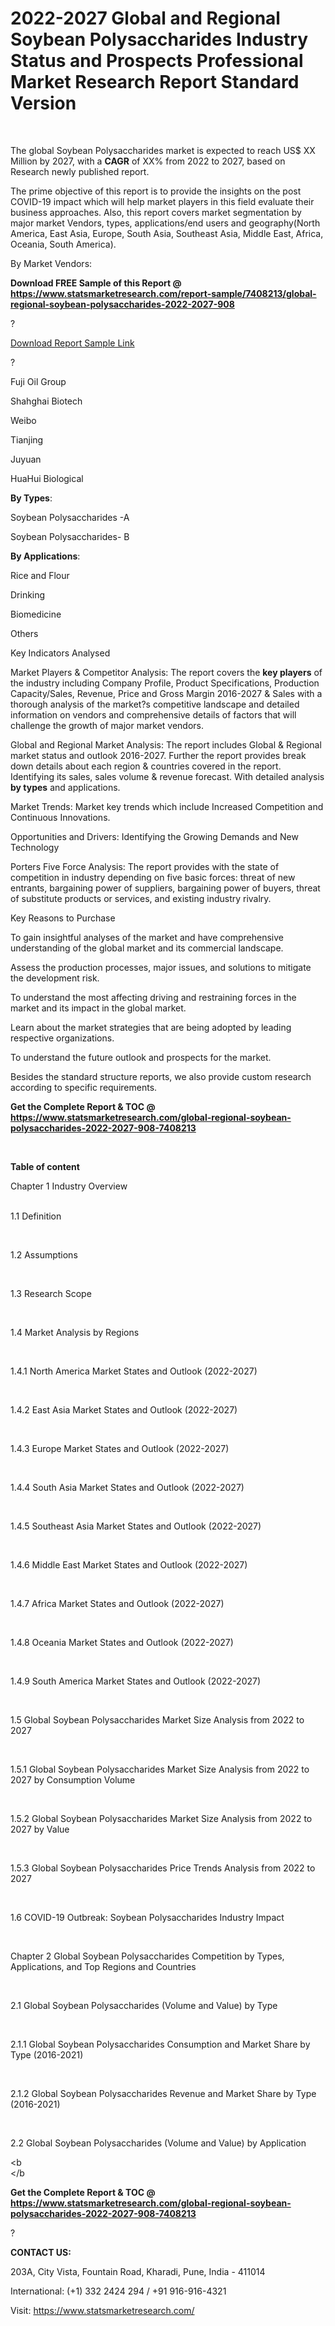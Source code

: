 <h1>2022-2027 Global and Regional Soybean Polysaccharides Industry Status and Prospects Professional Market Research Report Standard Version</h1><br/><p>The global Soybean Polysaccharides market is expected to reach US$ XX Million by 2027, with a <strong>CAGR</strong> of XX% from 2022 to 2027, based on Research newly published report.</p>
 
 
 
 <p>The prime objective of this report is to provide the insights on the post COVID-19 impact which will help market players in this field evaluate their business approaches. Also, this report covers market segmentation by major market Vendors, types, applications/end users and geography(North America, East Asia, Europe, South Asia, Southeast Asia, Middle East, Africa, Oceania, South America).</p>
 
 
 
 <p>By Market Vendors:</p>
 
 
 
 <div><b>Download FREE Sample of this Report @ <a href="https://www.statsmarketresearch.com/download-free-sample/7408213/global-regional-soybean-polysaccharides-2022-2027-908">https://www.statsmarketresearch.com/report-sample/7408213/global-regional-soybean-polysaccharides-2022-2027-908</a></b></div>
 
 
 
 <p>? </p>
 
 
 
 <p><a href="https://www.statsmarketresearch.com/download-free-sample/7408213/global-regional-soybean-polysaccharides-2022-2027-908">Download Report Sample Link</a></p>
 
 
 
 <p>? </p>
 
 
 
 <p>Fuji Oil Group</p>
 
 
 
 <p>Shahghai Biotech</p>
 
 
 
 <p>Weibo</p>
 
 
 
 <p>Tianjing</p>
 
 
 
 <p>Juyuan</p>
 
 
 
 <p>HuaHui Biological</p>
 
 
 
 <p><strong>By Types</strong>:</p>
 
 
 
 <p>Soybean Polysaccharides -A</p>
 
 
 
 <p>Soybean Polysaccharides- B</p>
 
 
 
 <p><strong><strong>By Applications</strong></strong>:</p>
 
 
 
 <p>Rice and Flour</p>
 
 
 
 <p>Drinking</p>
 
 
 
 <p>Biomedicine</p>
 
 
 
 <p>Others</p>
 
 
 
 <p>Key Indicators Analysed</p>
 
 
 
 <p>Market Players & Competitor Analysis: The report covers the <strong>key players</strong> of the industry including Company Profile, Product Specifications, Production Capacity/Sales, Revenue, Price and Gross Margin 2016-2027 & Sales with a thorough analysis of the market?s competitive landscape and detailed information on vendors and comprehensive details of factors that will challenge the growth of major market vendors.</p>
 
 
 
 <p>Global and Regional Market Analysis: The report includes Global & Regional market status and outlook 2016-2027. Further the report provides break down details about each region & countries covered in the report. Identifying its sales, sales volume & revenue forecast. With detailed analysis <strong>by types</strong> and applications.</p>
 
 
 
 <p>Market Trends: Market key trends which include Increased Competition and Continuous Innovations.</p>
 
 
 
 <p>Opportunities and Drivers: Identifying the Growing Demands and New Technology</p>
 
 
 
 <p>Porters Five Force Analysis: The report provides with the state of competition in industry depending on five basic forces: threat of new entrants, bargaining power of suppliers, bargaining power of buyers, threat of substitute products or services, and existing industry rivalry.</p>
 
 
 
 <p>Key Reasons to Purchase</p>
 
 
 
 <p>To gain insightful analyses of the market and have comprehensive understanding of the global market and its commercial landscape.</p>
 
 
 
 <p>Assess the production processes, major issues, and solutions to mitigate the development risk.</p>
 
 
 
 <p>To understand the most affecting driving and restraining forces in the market and its impact in the global market.</p>
 
 
 
 <p>Learn about the market strategies that are being adopted by leading respective organizations.</p>
 
 
 
 <p>To understand the future outlook and prospects for the market.</p>
 
 
 
 <p>Besides the standard structure reports, we also provide custom research according to specific requirements.</p>
 
 
 
 <div><b>Get the Complete Report & TOC @ <a href="https://www.statsmarketresearch.com/global-regional-soybean-polysaccharides-2022-2027-908-7408213">https://www.statsmarketresearch.com/global-regional-soybean-polysaccharides-2022-2027-908-7408213</a></b></div>
 
 
 
 <p><br />
 
 <b>Table of content</b></p>
 
 
 
 <p>Chapter 1 Industry Overview<br />
 
 <br />
 
 1.1 Definition<br />
 
 <br />
 
 1.2 Assumptions<br />
 
 <br />
 
 1.3 Research Scope<br />
 
 <br />
 
 1.4 Market Analysis by Regions<br />
 
 <br />
 
 1.4.1 North America Market States and Outlook (2022-2027)<br />
 
 <br />
 
 1.4.2 East Asia Market States and Outlook (2022-2027)<br />
 
 <br />
 
 1.4.3 Europe Market States and Outlook (2022-2027)<br />
 
 <br />
 
 1.4.4 South Asia Market States and Outlook (2022-2027)<br />
 
 <br />
 
 1.4.5 Southeast Asia Market States and Outlook (2022-2027)<br />
 
 <br />
 
 1.4.6 Middle East Market States and Outlook (2022-2027)<br />
 
 <br />
 
 1.4.7 Africa Market States and Outlook (2022-2027)<br />
 
 <br />
 
 1.4.8 Oceania Market States and Outlook (2022-2027)<br />
 
 <br />
 
 1.4.9 South America Market States and Outlook (2022-2027)<br />
 
 <br />
 
 1.5 Global Soybean Polysaccharides Market Size Analysis from 2022 to 2027<br />
 
 <br />
 
 1.5.1 Global Soybean Polysaccharides Market Size Analysis from 2022 to 2027 by Consumption Volume<br />
 
 <br />
 
 1.5.2 Global Soybean Polysaccharides Market Size Analysis from 2022 to 2027 by Value<br />
 
 <br />
 
 1.5.3 Global Soybean Polysaccharides Price Trends Analysis from 2022 to 2027<br />
 
 <br />
 
 1.6 COVID-19 Outbreak: Soybean Polysaccharides Industry Impact<br />
 
 <br />
 
 Chapter 2 Global Soybean Polysaccharides Competition by Types, Applications, and Top Regions and Countries<br />
 
 <br />
 
 2.1 Global Soybean Polysaccharides (Volume and Value) by Type<br />
 
 <br />
 
 2.1.1 Global Soybean Polysaccharides Consumption and Market Share by Type (2016-2021)<br />
 
 <br />
 
 2.1.2 Global Soybean Polysaccharides Revenue and Market Share by Type (2016-2021)<br />
 
 <br />
 
 2.2 Global Soybean Polysaccharides (Volume and Value) by Application<br />
 
 <b<br></b<br></p>
 
 
 
 <div><b>Get the Complete Report & TOC @ <a href="https://www.statsmarketresearch.com/global-regional-soybean-polysaccharides-2022-2027-908-7408213">https://www.statsmarketresearch.com/global-regional-soybean-polysaccharides-2022-2027-908-7408213</a></b></div>
 
 
 
 <p>? </p>
 
 
 
 <p><b>CONTACT US:</b><br />
 
 203A, City Vista, Fountain Road, Kharadi, Pune, India - 411014<br />
 
 International: (+1) 332 2424 294 / +91 916-916-4321<br />
 
 Visit: <a href="https://www.statsmarketresearch.com/">https://www.statsmarketresearch.com/</a></p>